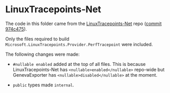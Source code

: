 # LinuxTracepoints-Net

The code in this folder came from the
[LinuxTracepoints-Net](https://github.com/microsoft/LinuxTracepoints-Net) repo
([commit
974c475](https://github.com/microsoft/LinuxTracepoints-Net/blob/974c47522d053c915009ef5112840026eaf22adb)).

Only the files required to build
`Microsoft.LinuxTracepoints.Provider.PerfTracepoint` were included.

The following changes were made:

* `#nullable enabled` added at the top of all files. This is because
  LinuxTracepoints-Net has `<nullable>enabled</nullable>` repo-wide but
  GenevaExporter has `<nullable>disabled</nullable>` at the moment.

* `public` types made `internal`.
